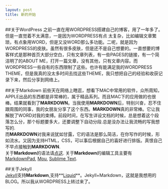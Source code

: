 ```yaml
---
layout: post
title: 新的开始
---
```

##关于WordPress
之前一直在用WORDPRESS搭建自己的博客，用了一年多了。但是一直觉着不太满意，一是因为WORDPRESS有点
太复杂，比如编辑文章繁琐，有点象用WORD，但是又没WORD那么多功能。二呢，就是因为WORDPRESS的皮肤。虽然有很多皮肤，但是还不是自己想要的。一直想要的博客样式是那种首页大部分空白，只有文章列表，有一些PAGES的链接，有一个简洁明了的ABOUT ME，打开一篇文章，没有其他，只有文章内容。而WORDPRESS一些自有的东西限制了这些。也许有能满足我的WORDPRESS THEME，但是我真的没太多时间去找这些THEME，我只想把自己的经验和收获记录下来，然后分享到网络上。

##关于Markdown
前些天在网络上瞎逛，想看下MAC中常用的软件，众所周知，APPLE出品的东西都是非常棒的，属于精品系列。而且MAC下的应用做的也很棒。结果就看到了**MARKDOWN**。当我使用**MARKDOWN**后，特别兴奋，忍不住跟周围的同事，我的女朋友分享了这个东西。**MARKDOWN**真的非常棒。它让我解脱了WORD对我的束缚。前段时间，在写生详设文档的时候，总是想着这个段落怎么分，那个标题要多大，还要调整下自动分段.总是没办法让我流畅的写我想写的.  
而**MARKDOWN**对我来说犹如甘露，它的语法是那么简洁，在你写作的时候，形如流水。又因为支持HTML，CSS，可以事后根据自己的喜好进行排版。真恨自己不早点接触到**MARKDOWN**.  
关于**Markdown**的语法请[点这](http:markdown.tw/).
关于**Markdown**的编辑工具主要有[MarkdownPad](http://markdownpad.com/), [Mou](http://mouapp.com/), [Sublime Text](http://Sublimetext.com).

##关于Jekyll  
[Jekyll](https://github.com/mojombo/jekyll)支持**Markdown**,支持**[Liquid](http://https://github.com/mojombo/jekyll/wiki/Liquid-Extensions)**。Jekyll+Markdown，这就是我想用的BLOG。所以我从WORDPRESS上转过来了。